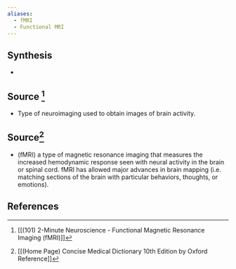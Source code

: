 ```yaml
---
aliases:
  - fMRI
  - Functional MRI
---
```

## Synthesis
- 
## Source [^1]
- Type of neuroimaging used to obtain images of brain activity.
## Source[^2]
- (fMRI) a type of magnetic resonance imaging that measures the increased hemodynamic response seen with neural activity in the brain or spinal cord. fMRI has allowed major advances in brain mapping (i.e. matching sections of the brain with particular behaviors, thoughts, or emotions).
## References

[^1]: [[(101) 2-Minute Neuroscience - Functional Magnetic Resonance Imaging (fMRI)]]
[^2]: [[(Home Page) Concise Medical Dictionary 10th Edition by Oxford Reference]]